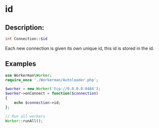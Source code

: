 # id

## Description:
```php
int Connection::$id
```

Each new connection is given its own unique id, this id is stored in the id.


## Examples


```php
use Workerman\Worker;
require_once './Workerman/Autoloader.php';

$worker = new Worker('tcp://0.0.0.0:8484');
$worker->onConnect = function($connection)
{
    echo $connection->id;
};

// Run all workers
Worker::runAll();
```
